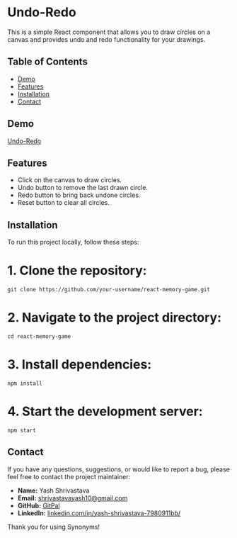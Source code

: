 # Undo-Redo

This is a simple React component that allows you to draw circles on a canvas and provides undo and redo functionality for your drawings.

## Table of Contents

- [Demo](#demo)
- [Features](#features)
- [Installation](#installation)
- [Contact](#contact)

## Demo

[Undo-Redo](https://yashshrivastava10.github.io/undoRedo/)

## Features

- Click on the canvas to draw circles.
- Undo button to remove the last drawn circle.
- Redo button to bring back undone circles.
- Reset button to clear all circles.

## Installation

To run this project locally, follow these steps:

# 1. Clone the repository:
```
git clone https://github.com/your-username/react-memory-game.git
```

# 2. Navigate to the project directory:
```
cd react-memory-game
```

# 3. Install dependencies:
```
npm install
```

# 4. Start the development server:
```
npm start
```


## Contact

If you have any questions, suggestions, or would like to report a bug, please feel free to contact the project maintainer:

- **Name:** Yash Shrivastava
- **Email:** [shrivastavayash10@gmail.com](shrivastavayash10@gmail.com)
- **GitHub:** [GitPal](https://github.com/YashShrivastava10)
- **LinkedIn:** [linkedin.com/in/yash-shrivastava-7980911bb/](https://www.linkedin.com/in/yash-shrivastava-7980911bb/)

Thank you for using Synonyms!
